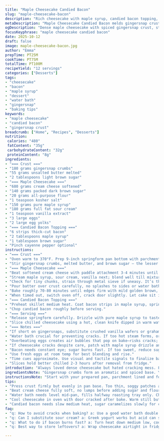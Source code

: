 ```yaml
---
title: "Maple Cheesecake Candied Bacon"
slug: "maple-cheesecake-bacon"
description: "Rich cheesecake with maple syrup, candied bacon topping, and a spiced gingersnap crust. Uses water bath baking for crack-free texture. Cream cheese beaten thoroughly, eggs added slowly. Crust baked briefly before filling. Candied bacon adds smoky sweetness. Chill overnight for best slice. Practical tips for substitutions and troubleshooting cracks included."
metaDescription: "Maple Cheesecake Candied Bacon melds gingersnap crust, silky maple sour cream filling, smoky sweet bacon topping. Water bath bake stops cracks, chills overnight."
ogDescription: "Dense maple cheesecake with spiced gingersnap crust, sticky candied bacon, and careful water bath bake—creamy texture, crack reduction, bold sweet-salty hits."
focusKeyphrase: "maple cheesecake candied bacon"
date: 2025-10-12
draft: false
image: maple-cheesecake-bacon.jpg
author: "Emma"
prepTime: PT25M
cookTime: PT75M
totalTime: PT100M
recipeYield: "12 servings"
categories: ["Desserts"]
tags:
- "cheesecake"
- "bacon"
- "maple syrup"
- "dessert"
- "water bath"
- "gingersnap"
- "baking tips"
keywords:
- "maple cheesecake"
- "candied bacon"
- "gingersnap crust"
breadcrumb: ["Home", "Recipes", "Desserts"]
nutrition: 
 calories: "480"
 fatContent: "35g"
 carbohydrateContent: "32g"
 proteinContent: "8g"
ingredients:
- "=== Crust ==="
- "180 grams gingersnap crumbs"
- "55 grams unsalted butter melted"
- "2 tablespoons light brown sugar"
- "=== Maple Cheesecake ==="
- "680 grams cream cheese softened"
- "140 grams packed dark brown sugar"
- "20 grams all-purpose flour"
- "1 teaspoon kosher salt"
- "150 grams pure maple syrup"
- "180 grams full fat sour cream"
- "1 teaspoon vanilla extract"
- "3 large eggs"
- "2 large egg yolks"
- "=== Candied Bacon Topping ==="
- "6 strips thick-cut bacon"
- "2 tablespoons maple syrup"
- "1 tablespoon brown sugar"
- "Pinch cayenne pepper optional"
instructions:
- "=== Crust ==="
- "Oven warm to 370°F. Prep 9-inch springform pan bottom with parchment. Grease sides with vegetable shortening or line with parchment. Wrap bottom twice in foil. Avoid water bath leaks."
- "Stir gingersnap crumbs, melted butter, and brown sugar – the lesser sugar keeps crust balanced. Press firmly on pan base—uniform layer crucial for even bake. Bake about 9 minutes; look for slightly darkened edges and scent awakening. Set crust aside. Drop oven to 345°F while crust cools."
- "=== Maple Cheesecake ==="
- "Beat softened cream cheese with paddle attachment 3-4 minutes until creamy, no lumps. Patience here saves blending errors later. Add dark brown sugar, flour, salt; mix until homogenous."
- "Stream maple syrup, sour cream, vanilla next; blend well till mixture glistens but holds shape when lifted. Eggs and egg yolks go in one by one. Scrape bowl sides, blend each thoroughly to avoid curds."
- "Check for tiny chunks, strain through metal sieve if uneasy. It’s the secret to silky texture."
- "Pour batter over crust carefully, no splashes to sides or water bath could seep in. Set pan inside deep roasting tray. Fill tray halfway with hot tap water, keep water level checked during bake."
- "Bake roughly 70-80 minutes until edges firm with mild golden brown, center jiggles like set jelly—not liquid but not stiff either. If edges brown too quick, tent foil without touching surface. Listen for soft cracking sounds, watch slight puffing–both normal."
- "When timed out, switch oven off, crack door slightly. Let cake sit in warmth for 1 hour to avoid sudden shrinkage and cracking. Then fridge chill minimum 14 hours or overnight for slices to firm well."
- "=== Candied Bacon Topping ==="
- "Preheat skillet medium heat. Coat bacon strips in maple syrup, sprinkle sugar and cayenne if desired. Cook slowly, flipping often, until crispy edges develop and sugar glaze caramelizes, 10-12 minutes. Drain on paper towels cool completely."
- "Chop candied bacon roughly before serving."
- "=== Serving ==="
- "Release springform carefully. Drizzle with pure maple syrup to taste. Scatter bacon over top. The salty-sweet bacon contrasts decadent cheesecake, adding chew and crunch, a texture rollercoaster."
- "Slice chilled cheesecake using a hot, clean knife dipped in warm water between cuts to keep edges clean and neat."
- "=== Notes ==="
- "If short on gingersnaps, substitute crushed vanilla wafers or graham crackers. Butter replacement: clarified butter or neutral oil (less flavor, but workable). Sour cream swap with Greek yogurt; keep temp steady to prevent graininess."
- "Water bath crucial for preventing cracks. If too hot steam forms, or water seeps into pan, results suffer. Use double foil wrap method religiously. Don't open oven door before 60 minutes to stabilize temperature."
- "Overbeating eggs creates air bubbles that pop on bake—risks cracks; add eggs slowly instead."
- "If cheesecake cracks despite care, patch with maple syrup drizzle and bacon topping to mask."
- "Bacon needs constant eye; sugar burns fast. If too sweet, reduce sugar by half or omit cayenne."
- "Use fresh eggs at room temp for best blending and rise."
- "Time cues approximate. Use visual and tactile signals to finalize bake and cooling."
- "Slices hold better chilled 2-3 hours after removal from fridge."
introduction: "Always loved dense cheesecake but hated cracking mess. Found using water bath with sturdy foil wrap changed game. Maple syrup swirled in makes topping sticky-sweet, cozy autumn flavor. Throw candied bacon on and you get sweet meets savory fireworks. Gingersnap crust adds spice crunch, no dull base. Tried subbing vanilla wafers once, meh. Flavors not tight enough. Patience in mixing eggs matter; rushed batter means lumps or curds — wasted time and ingredients. The baking tempo is less about rigid minutes, more about jiggly center and gentle edges browning, signaling doneness. Cooling in open oven slow and firm after bake avoids sudden shrinkage and cracks — doing it wrong means ugly top. Overnight chill turns creamy slice into cuttable slabs, hold shape on plate perfectly."
ingredientsNote: "Gingersnap crumbs form an aromatic and spiced base. You can swap half for graham cracker crumbs if needed, but it dulls character. Use unsalted butter for controllable salt level, melted for direct moistening. Dark brown sugar adds molasses depth; white sugar feels flat here. Cream cheese should be softened thoroughly; cold lumps kill texture and risk blending issues. Maple syrup — pure grade preferred — is the flavor star; light can work but changes color and intensity. Sour cream keeps texture creamy but tang balanced; Greek yogurt okay in pinch but monitor baking time due to acidity. Eggs large and room temp, added slowly, keep batter uniform and rise even. Candied bacon topping adds smokiness and salt punch; adjust sugar and cayenne pepper to your sweet-spicy preference or omit cayenne entirely for milder taste."
instructionsNote: "Start with your prepared pan, parchment lined and foil-wrapped to keep water bath dry. Press crust with firm, even layer critical — too thin means soggy spots, too thick ruins balance. Bake until you smell gingersnap aroma and crust firms; don’t overbrown. Drop oven temp before cheesecake fill to avoid crust burning under long bake. Cream cheese whipping well indispensable — no lumps means even batter and better texture. Adding sugar, flour, and salt before wet ingredients disperses correctly without overmixing. Adding eggs one by one cuts curd risk. Strain batter if bits linger; patience needed here for texture. Pour smooth batter carefully over crust avoiding bubbling or splashing. Water bath ensures slow, even cooking prevents cracking but water level must be high enough and stable. Midway tent with foil if edges brown too fast, don’t rely solely on timer watch visual cues too. Cooling inside cracked oven opens gradually, traps moisture for gentle firming, stops sinking cracks — crucial. Chill thoroughly overnight for firm, sliceable cuts. Candied bacon—slow cooked with sugar—must brown but not burn; watch closely and drain well before topping. Serve with extra maple syrup drizzle for gloss and sweet finish. Always slice with hot knife wiped between slices to keep neat edges."
tips:
- "Press crust firmly but evenly in pan base. Too thin, soggy patches appear; too thick ruins bake balance. Bake until edges smell toasted and just darken. Drop oven temp for cheesecake fill—to stop burnt crust under long cook. Wrap pan bottom well, double foil, prevents water bath leaks. Moisture ruins crust texture—keep dry gasket."
- "Beat cream cheese fully soft, no lumps before adding sugar and flour. Mix brown sugar first with cream cheese, then add flour plus kosher salt—helps mix even, limits overwork. Pour wet ingredients slowly; maple syrup and sour cream add gloss and body. Eggs slow pour avoids curds, scrape bowl often to combine all."
- "Water bath needs level mid-pan, fills halfway roasting tray only. Check water once bake starts or steam and splash can warp crust or batter. Tent foil if edges brown fast but keep foil lifted—not touching cheesecake surface, prevents wet spots, cuts harsh lines. Watch for faint cracking sounds, tiny puff rise—signals baking progress, not faults."
- "Cool cheesecake in oven with door cracked after bake. Warm still but stable temp stops surface shrink, cracking. Leaving in open cooler fridge too soon causes cracks, sink marks. Chilling minimum 14 hours—overnight—makes slices firm sharply but keeps creamy feel inside. Slice chilled using knife warmed in hot water, cleaned between cuts, neat edges every time."
- "Candied bacon needs slow medium heat, sugar caramelizes slowly for crunch without bitter burnt. Flip often—watch edges crisping golden. Drain thoroughly on paper towels cool fully—sticky bacon cools hardens glazing. Add pinch cayenne for heat tuning or skip if too much sweet-spice conflict. Dice roughly before topping—scatter generously, contrast texture, smoky punch with sweetness."
faq:
- "q: How to avoid cracks when baking? a: Use a good water bath double wrapped foil. Oven cracked door cooldown after bake keeps surface stable. Don't open door early. Add eggs slowly—air bubbles burst cause cracks. Cooling slowly reduces shrink marks too."
- "q: Can I substitute sour cream? a: Greek yogurt works but acid can speed bake time—watch edges closely. Keep temp steady, avoid graininess. Butter swap with clarified butter or neutral oil okay; changes flavor pressure. Gingersnaps swap half with vanilla wafers dulls spice punch but still work."
- "q: What to do if bacon burns fast? a: Turn heat down medium low, cook slower. Sugar burns easily so watch closely, flip often stops hot spots. Remove early if edges crisp dark brown but not black. Sugar glaze thickens as cools so don't overcook. Drain on towels cool fully keeps crunch."
- "q: Best way to store leftovers? a: Wrap cheesecake airtight in fridge. Can freeze in slices on tray first then bag—thaw slow in fridge. Leftover bacon stored separately keeps crisp longer. Room temp short term okay but risk texture softening and oxidation."

---
```

